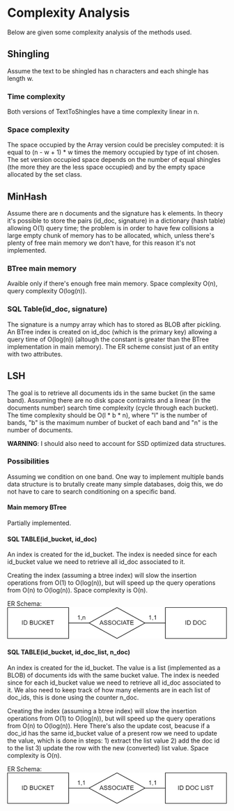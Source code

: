 # Complexity Analysis
Below are given some complexity analysis of the methods used.

## Shingling
Assume the text to be shingled has n characters and each shingle has length w.

### Time complexity
Both versions of TextToShingles have a time complexity linear in n.
### Space complexity
The space occupied by the Array version could be precisley computed: it is equal to (n - w + 1) * w times the memory occupied by type of int chosen. The set version occupied space depends on the number of equal shingles (the more they are the less space occupied) and by the empty space allocated by the set class.  

## MinHash
Assume there are n documents and the signature has k elements.
In theory it's possible to store the pairs (id_doc, signature) in a dictionary (hash table) allowing O(1) query time; the problem is in order to have few collisions a large empty chunk of memory has to be allocated, which, unless there's plenty of free main memory we don't have, for this reason it's not implemented.

### BTree main memory
Avaible only if there's enough free main memory.
Space complexity O(n), query complexity O(log(n)).

### SQL Table(id_doc, signature)
The signature is a numpy array which has to stored as BLOB after pickling.
An BTree index is created on id_doc (which is the primary key) allowing a query time of O(log(n)) (altough the constant is greater than the BTree implementation in main memory).
The ER scheme consist just of an entity with two attributes.

## LSH
The goal is to retrieve all documents ids in the same bucket (in the same band).
Assuming there are no disk space contraints and a linear (in the documents number) search time complexity (cycle through each bucket).
The time complexity should be O(l * b * n), where "l" is the number of bands, "b" is the maximum number of bucket of each band and "n" is the number of documents.

**WARNING**: I should also need to account for SSD optimized data structures.

### Possibilities
Assuming we condition on one band. One way to implement multiple bands data structure is to brutally create many simple databases, doig this, we do not have to care to search conditioning on a specific band.

#### Main memory BTree
Partially implemented.

#### SQL TABLE(id_bucket, id_doc)
An index is created for the id_bucket.
The index is needed since for each id_bucket value we need to retrieve all id_doc associated to it.

Creating the index (assuming a btree index) will slow the insertion operations from O(1) to O(log(n)), but will speed up the query operations from O(n) to O(log(n)).
Space complexity is O(n).

ER Schema:
![alt text](figures\LSH_SQL_ER_ID_BUCKET_ID_DOC.jpg)

#### SQL TABLE(id_bucket, id_doc_list, n_doc)
An index is created for the id_bucket. The value is a list (implemented as a BLOB) of documents ids with the same bucket value.
The index is needed since for each id_bucket value we need to retrieve all id_doc associated to it.
We also need to keep track of how many elements are in each list of doc_ids, this is done using the counter n_doc.

Creating the index (assuming a btree index) will slow the insertion operations from O(1) to O(log(n)), but will speed up the query operations from O(n) to O(log(n)).
Here There's also the update cost, beacuse if a doc_id has the same id_bucket value of a present row we need to update the value, which is done in steps:
    1) extract the list value
    2) add the doc id to the list
    3) update the row with the new (converted) list value.
Space complexity is O(n).

ER Schema:
![alt text](figures\LSH_SQL_ER_ID_BUCKET_ID_DOC_LIST.jpg)


